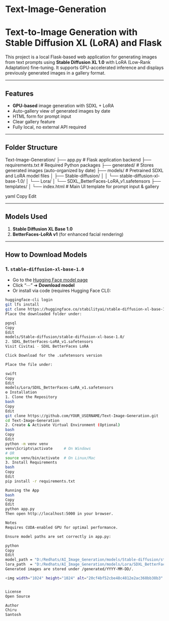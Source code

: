 # Text-Image-Generation
# Text-to-Image Generation with Stable Diffusion XL (LoRA) and Flask

This project is a local Flask-based web application for generating images from text prompts using **Stable Diffusion XL 1.0** with LoRA (Low-Rank Adaptation) fine-tuning. It supports GPU-accelerated inference and displays previously generated images in a gallery format.

---

## Features

- **GPU-based** image generation with SDXL + LoRA
- Auto-gallery view of generated images by date
- HTML form for prompt input
- Clear gallery feature
- Fully local, no external API required

---

## Folder Structure

Text-Image-Generation/
├── app.py # Flask application backend
├── requirements.txt # Required Python packages
├── generated/ # Stores generated images (auto-organized by date)
├── models/ # Pretrained SDXL and LoRA model files
│ ├── Stable-diffusion/
│ │ └── stable-diffusion-xl-base-1.0/
│ └── Lora/
│ └── SDXL_BetterFaces-LoRA_v1.safetensors
├── templates/
│ └── index.html # Main UI template for prompt input & gallery

yaml
Copy
Edit

---

## Models Used

1. **Stable Diffusion XL Base 1.0**  
2. **BetterFaces-LoRA v1** (for enhanced facial rendering)

---

## How to Download Models

### 1. `stable-diffusion-xl-base-1.0`

- Go to the [Hugging Face model page](https://huggingface.co/stabilityai/stable-diffusion-xl-base-1.0)
- Click “⋯” ➜ **Download model**
- Or install via code (requires Hugging Face CLI):
```bash
huggingface-cli login
git lfs install
git clone https://huggingface.co/stabilityai/stable-diffusion-xl-base-1.0
Place the downloaded folder under:

pgsql
Copy
Edit
models/Stable-diffusion/stable-diffusion-xl-base-1.0/
2. SDXL_BetterFaces-LoRA_v1.safetensors
Visit Civitai - SDXL BetterFaces LoRA

Click Download for the .safetensors version

Place the file under:

swift
Copy
Edit
models/Lora/SDXL_BetterFaces-LoRA_v1.safetensors
⚙️ Installation
1. Clone the Repository
bash
Copy
Edit
git clone https://github.com/YOUR_USERNAME/Text-Image-Generation.git
cd Text-Image-Generation
2. Create & Activate Virtual Environment (Optional)
bash
Copy
Edit
python -m venv venv
venv\Scripts\activate     # On Windows
# OR
source venv/bin/activate  # On Linux/Mac
3. Install Requirements
bash
Copy
Edit
pip install -r requirements.txt

Running the App
bash
Copy
Edit
python app.py
Then open http://localhost:5000 in your browser.

Notes
Requires CUDA-enabled GPU for optimal performance.

Ensure model paths are set correctly in app.py:

python
Copy
Edit
model_path = "D:/Redhats/AI_Image_Generation/models/Stable-diffusion/stable-diffusion-xl-base-1.0"
lora_path  = "D:/Redhats/AI_Image_Generation/models/Lora/SDXL_BetterFaces-LoRA_v1.safetensors"
Generated images are stored under /generated/YYYY-MM-DD/.

<img width="1024" height="1024" alt="20cf4bf52cbe48c4812e2ac368bb38b3" src="https://github.com/user-attachments/assets/c99ddff5-da68-4a9b-a8e7-9c67bc16ffb8" />


License
Open Source

Author
Chiru
Santosh
